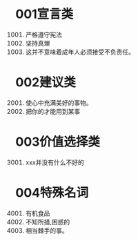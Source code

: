 # 001宣言类

001001. 严格遵守宪法
001002. 坚持真理
001003. 这并不意味着成年人必须接受不负责任。

# 002建议类

002001. 使心中充满美好的事物。
02002. 把你的才能用到某事

# 003价值选择类
003001. xxx并没有什么不好的

# 004特殊名词
004001. 有机食品
004002. 不知所措,困惑的 
004003. 相当棘手的事。